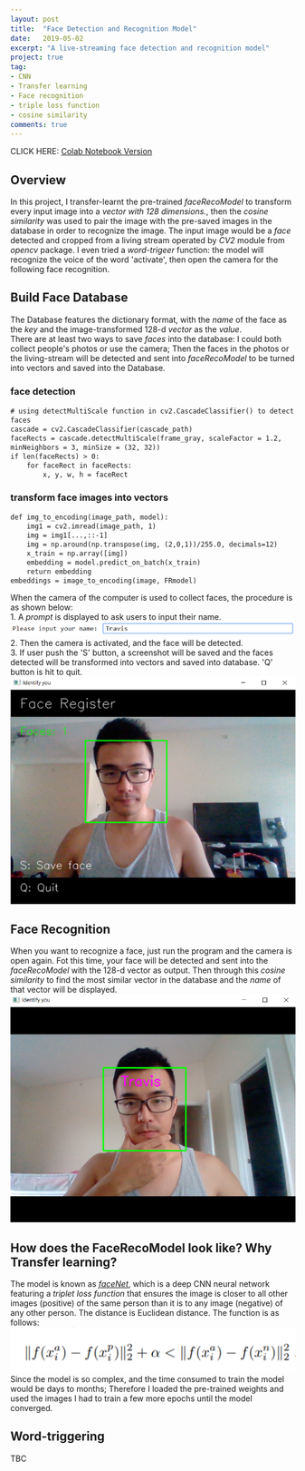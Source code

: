 ```yaml
---
layout: post
title:  "Face Detection and Recognition Model"
date:   2019-05-02
excerpt: "A live-streaming face detection and recognition model"
project: true
tag:
- CNN
- Transfer learning
- Face recognition
- triple loss function
- cosine similarity
comments: true
---
```


CLICK HERE:
[Colab Notebook Version](https://github.com/jeremite/Roll_Call_AI/blob/master/AI_rollCall1005.ipynb)



## Overview
In this project, I transfer-learnt the pre-trained *faceRecoModel* to transform every input image into a *vector with 128 dimensions.*, then the *cosine similarity* was used to pair the image with the pre-saved images in the database in order to recognize the image. The input image would be a *face* detected and cropped from a living stream operated by *CV2* module from *opencv* package.
I even tried a *word-trigeer* function: the model will recognize the voice of the word 'activate', then open the camera for the following face recognition.


## Build Face Database 
The Database features the dictionary format, with the *name* of the face as the *key* and the image-transformed 128-d *vector* as the *value*. <br>
There are at least two ways to save *faces* into the database: I could both collect people's photos or use the camera; Then the faces in the photos or the living-stream will be detected and sent into *faceRecoModel* to be turned into vectors and saved into the Database.
### face detection
    # using detectMultiScale function in cv2.CascadeClassifier() to detect faces
    cascade = cv2.CascadeClassifier(cascade_path)                
    faceRects = cascade.detectMultiScale(frame_gray, scaleFactor = 1.2, minNeighbors = 3, minSize = (32, 32))        
    if len(faceRects) > 0:                 
        for faceRect in faceRects: 
            x, y, w, h = faceRect
### transform face images into vectors
    def img_to_encoding(image_path, model):
        img1 = cv2.imread(image_path, 1)
        img = img1[...,::-1]
        img = np.around(np.transpose(img, (2,0,1))/255.0, decimals=12)
        x_train = np.array([img])
        embedding = model.predict_on_batch(x_train)
        return embedding
    embeddings = image_to_encoding(image, FRmodel) 

When the camera of the computer is used to collect faces, the procedure is as shown below: <br>
    1. A *prompt* is displayed to ask users to input their name.
    ![prompt](https://github.com/jeremite/jeremite.github.io/blob/master/assets/img/Post/f1.png?raw=true) <br>
    2. Then the camera is activated, and the face will be detected.<br>
    3. If user push the 'S' button, a screenshot will be saved and the faces detected will be transformed into vectors and saved into database. 'Q' button is hit to quit.
    ![saving face](https://github.com/jeremite/jeremite.github.io/blob/master/assets/img/Post/f2.png?raw=true) <br>
    
    
## Face Recognition
When you want to recognize a face, just run the program and the camera is open again. Fot this time, your face will be detected and sent into the *faceRecoModel* with the 128-d vector as output. Then through this *cosine similarity* to find the most similar vector in the database and the *name* of that vector will be displayed.
    ![detection and recognition](https://github.com/jeremite/jeremite.github.io/blob/master/assets/img/Post/f3.png?raw=true) <br>

## How does the FaceRecoModel look like? Why Transfer learning?
The model is known as [*faceNet*](https://arxiv.org/pdf/1503.03832.pdf), which is a deep CNN neural network featuring a *triplet loss function* that ensures the image is closer to all other images (positive) of the same person than it is to any image (negative) of any other person. The distance is Euclidean distance. The function is as follows:
 ![triplet loss](https://github.com/jeremite/jeremite.github.io/blob/master/assets/img/Post/f4.png?raw=true) <br>
Since the model is so complex, and the time consumed to train the model would be days to months; Therefore I loaded the pre-trained weights and used the images I had to train a few more epochs until the model converged.

## Word-triggering
TBC


